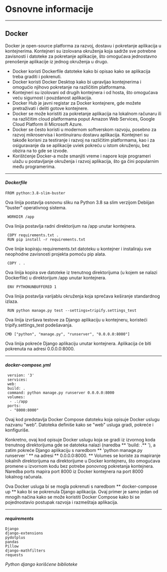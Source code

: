 # Osnovne informacije
---

## Docker

Docker je open-source platforma za razvoj, dostavu i pokretanje aplikacija u kontejnerima. Kontejneri su izolovana okruženja koja sadrže sve potrebne zavisnosti i datoteke za pokretanje aplikacije, što omogućava jednostavno prenošenje aplikacije iz jednog okruženja u drugo.

+ Docker koristi Dockerfile datoteke kako bi opisao kako se aplikacija treba graditi i pokrenuti.
+ Docker koristi Docker Desktop kako bi upravljao kontejnerima i omogućio njihovo pokretanje na različitim platformama.
+ Kontejneri su izolovani od drugih kontejnera i od hosta, što omogućava veću sigurnost i pouzdanost aplikacija.
+ Docker Hub je javni registar za Docker kontejnere, gde možete pretraživati i deliti gotove kontejnere.
+ Docker se može koristiti za pokretanje aplikacija na lokalnom računaru ili na različitim cloud platformama poput Amazon Web Services, Google Cloud Platform ili Microsoft Azure.
+ Docker se često koristi u modernom softverskom razvoju, posebno za razvoj mikroservisa i kontinuiranu dostavu aplikacija. Kontejneri su takođe korisni za testiranje i razvoj na različitim platformama, kao i za osiguravanje da se aplikacije uviek pokreću u istom okruženju, bez obzira na to gde se izvode.
+ Korištćenje Docker-a može smanjiti vreme i napore koje programeri ulažu u postavljanje okruženja i razvoj aplikacija, što ga čini popularnim među programerima.

---
#### *Dockerfile*

    FROM python:3.8-slim-buster
Ova linija postavlja osnovnu sliku na Python 3.8 sa slim verzijom Debiijan "buster" operativnog sistema.

     WORKDIR /app
Ova linija postavlja radni direktorijum na /app unutar kontejnera.

     COPY requirements.txt .
     RUN pip install -r requirements.txt
Ove linije kopiraju requirements.txt datoteku u kontejner i instaliraju sve neophodne zavisnosti projekta pomoću pip alata.

     COPY . .    
Ova linija kopira sve datoteke iz trenutnog direktorijuma (u kojem se nalazi Dockerfile) u direktorijum /app unutar kontejnera.

     ENV PYTHONUNBUFFERED 1   
Ova linija postavlja varijablu okruženja koja sprečava keširanje standardnog izlaza.

     RUN python manage.py test --settings=tripify.settings_test
  
Ova linija izvršava testove za Django aplikaciju u kontejneru, koristeći tripify.settings_test podešavanja.

    CMD ["python", "manage.py", "runserver", "0.0.0.0:8000"]
Ova linija pokreće Django aplikaciju unutar kontejnera. Aplikacija će biti pokrenuta na adresi 0.0.0.0:8000.

---

#### *docker-compose.yml*
     version: '3'
     services:
     web:
     build: .
     command: python manage.py runserver 0.0.0.0:8000
     volumes:
      - .:/app
     ports:
      - "8000:8000"
   
Ovaj kod predstavlja Docker Compose datoteku koja opisuje Docker uslugu nazvanu "web". Datoteka definiše kako se "web" usluga gradi, pokreće i konfiguriše.

Konkretno, ovaj kod opisuje Docker uslugu koja se gradi iz izvornog koda trenutnog direktorijuma gde se datoteka nalazi (naredba ** 'build: .** '), a zatim pokreće Django aplikaciju s naredbom ** 'python manage.py runserver ' ** na adresi ** 0.0.0.0:8000. ** Volumes se koriste za mapiranje lokalnih direktorijuma na direktorijume u Docker kontejneru, što omogućava promene u izvornom kodu bez potrebe ponovnog pokretanja kontejnera. Naredba ports mapira port 8000 iz Docker kontejnera na port 8000 lokalnog računala.

Ova Docker usluga bi se mogla pokrenuti s naredbom ** docker-compose up ** kako bi se pokrenula Django aplikacija. Ovaj primer je samo jedan od mnogih načina kako se može koristiti Docker Compose kako bi se pojednostavio postupak razvoja i razmeštaja aplikacija.

---


#### *requirements*

    Django
    django-extensions
    pydotplus
    pandas
    Pillow
    django-mathfilters
    requests

*Python django korišćene biblioteke*
